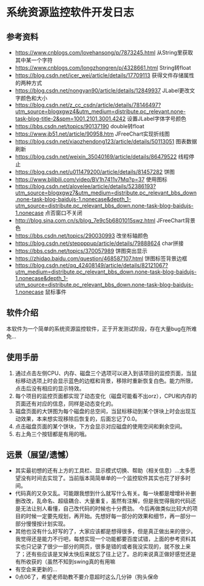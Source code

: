 # 系统资源监控软件开发日志

## 参考资料
- https://www.cnblogs.com/lovehansong/p/7873245.html 从String里获取其中某一个字符
- https://www.cnblogs.com/longzhongren/p/4328661.html String转float
- https://blog.csdn.net/icer_wei/article/details/17709113 获得文件存储属性的两种方式
- https://blog.csdn.net/nongyan90/article/details/12849937 JLabel更改文字颜色和大小
- https://blog.csdn.net/z_cc_csdn/article/details/78146497?utm_source=blogxgwz4&utm_medium=distribute.pc_relevant.none-task-blog-title-2&spm=1001.2101.3001.4242 设置JLabel字体字号颜色
- https://bbs.csdn.net/topics/90137190 double转float
- https://www.jb51.net/article/90958.htm JFreeChart实现折线图
- https://blog.csdn.net/xiaozhendong123/article/details/50113051 图表数据刷新
- https://blog.csdn.net/weixin_35040169/article/details/86479522 线程停止
- https://blog.csdn.net/u011479200/article/details/81457282 饼图
- https://www.bilibili.com/video/BV1h7411v7Mq?p=37 使用图标
- https://blog.csdn.net/alovelee/article/details/52386193?utm_source=blogxgwz7&utm_medium=distribute.pc_relevant_bbs_down.none-task-blog-baidujs-1.nonecase&depth_1-utm_source=distribute.pc_relevant_bbs_down.none-task-blog-baidujs-1.nonecase 点否窗口不关闭
- http://blog.sina.com.cn/s/blog_7e9c5b6801015swz.html JFreeChart背景色
- https://bbs.csdn.net/topics/290030993 改坐标轴颜色
- https://blog.csdn.net/steppppup/article/details/79888624 char拼接
- https://bbs.csdn.net/topics/370057989 饼图突出显示
- https://zhidao.baidu.com/question/468587107.html 饼图标签背景边框
- https://blog.csdn.net/qq_42408149/article/details/82121067?utm_medium=distribute.pc_relevant_bbs_down.none-task-blog-baidujs-1.nonecase&depth_1-utm_source=distribute.pc_relevant_bbs_down.none-task-blog-baidujs-1.nonecase 鼠标事件

## 软件介绍
本软件为一个简单的系统资源监控软件，正于开发测试阶段，存在大量bug在所难免...

## 使用手册
1. 通过点击左侧CPU、内存、磁盘三个选项可以进入到该项目的监控页面，当鼠标移动选项上时会显示蓝色的边框和背景，移除时重新恢复白色。能力所限，点击后没有相应的显示特效。
2. 每个项目的监控页面都实现了动态变化（磁盘可能看不出orz），CPU和内存的页面还有对应的信息，同样是动态变化的。
3. 磁盘页面的大饼图为每个磁盘的总空间，当鼠标移动到某个饼块上时会出现互动效果，本来想实现移除后恢复的，后面忘记了0.0。
4. 点击磁盘页面的某个饼块，下方会显示对应磁盘的使用空间和剩余空间。
5. 右上角三个按钮都是有用的哦。

## 远景（展望/遗憾）
- 其实最初想的还有上方的工具栏、显示模式切换、帮助（相关信息）...太多愿望没有时间去实现了。当前版本简简单单的一个监控软件其实也花了好多时间。
- 代码真的又杂又乱。可能跟我想到什么就写什么有关。每一块都是增增补补删删改改，乱命名、超级耦合、大量重复，虽然有注解，但是我觉得我的代码还是无法让别人看懂，自己改代码的时候也十分费劲。
今后再做类似比较大的项目的时候一定要先规划，再开始。先想好每一部分的效果和细节，再一部分一部分慢慢按计划实现。
- 其他也没有什么好写的了，大家应该都是想得很多，但是真正做出来的很少。我觉得还是能力不行吧，每想实现一个功能都要百度试错，上面的参考资料其实也只记录了很少一部分的网页，很多是错的或者我没实现的，就不放上来了；还有些应该是叉掉太快后来就忘了往上记了。总的来说真正做好感觉还是有所收获的（虽然不知到swing真的有用嘛
- 有空会来更新的...
- 0点06了，希望老师助教不要介意超时这么几分钟（狗头保命